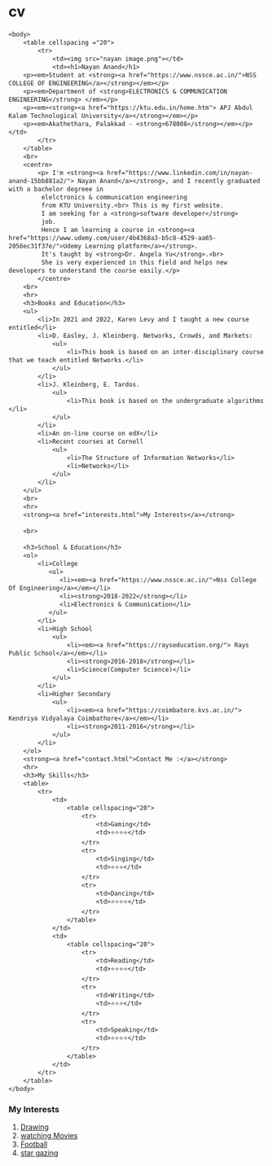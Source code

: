 # cv 
<!DOCTYPE html>
<html lang ="en">
    <head>
        <meta charset="UTF-8">
        <title> Nayan Anand's Homepage🧠 </title>
    </head>

    <body>
        <table cellspacing ="20">
            <tr>
                <td><img src="nayan image.png"></td>
                <td><h1>Nayan Anand</h1>
        <p><em>Student at <strong><a href="https://www.nssce.ac.in/">NSS COLLEGE OF ENGINEERING</a></strong></em></p>
        <p><em>Department of <strong>ELECTRONICS & COMMUNICATION ENGINEERING</strong> </em></p>
        <p><em><strong><a href="https://ktu.edu.in/home.htm"> APJ Abdul Kalam Technological University</a></strong></em></p>
        <p><em>Akathethara, Palakkad - <strong>678008</strong></em></p></td>
            </tr>
        </table>
        <br>   
        <centre>
            <p> I'm <strong><a href="https://www.linkedin.com/in/nayan-anand-15bb881a2/"> Nayan Anand</a></strong>, and I recently graduated with a bachelor degreee in 
             elelctronics & communication engineering
             from KTU University.<br> This is my first website. 
             I am seeking for a <strong>software developer</strong> 
             job.
             Hence I am learning a course in <strong><a href="https://www.udemy.com/user/4b4368a3-b5c8-4529-aa65-2056ec31f37e/">Udemy Learning platform</a></strong>. 
             It's taught by <strong>Dr. Angela Yu</strong>.<br> 
             She is very experienced in this field and helps new developers to understand the course easily.</p>
            </centre>
        <br>
        <hr>
        <h3>Books and Education</h3>     
        <ul>
            <li>In 2021 and 2022, Karen Levy and I taught a new course entitled</li>
            <li>D. Easley, J. Kleinberg. Networks, Crowds, and Markets:
                <ul>
                    <li>This book is based on an inter-disciplinary course that we teach entitled Networks.</li>
                </ul>
            </li>
            <li>J. Kleinberg, E. Tardos. 
                <ul>
                    <li>This book is based on the undergraduate algorithms </li>
                </ul>
            </li>
            <li>An on-line course on edX</li>
            <li>Recent courses at Cornell
                <ul>
                    <li>The Structure of Information Networks</li>
                    <li>Networks</li>
                </ul>
            </li>
        </ul>
        <br>
        <hr>
        <strong><a href="interests.html">My Interests</a></strong>
        
        <br>
    
        <h3>School & Education</h3>
        <ol>
            <li>College
               <ul>
                  <li><em><a href="https://www.nssce.ac.in/">Nss College Of Engineering</a></em></li>
                  <li><strong>2018-2022</strong></li>
                  <li>Electronics & Communication</li>
               </ul>
            </li>
            <li>High School
                <ul>
                    <li><em><a href="https://rayseducation.org/"> Rays Public School</a></em></li>
                    <li><strong>2016-2018</strong></li>
                    <li>Science(Computer Science)</li>
                </ul>
            </li>
            <li>Higher Secondary
                <ul>
                    <li><em><a href="https://coimbatore.kvs.ac.in/"> Kendriya Vidyalaya Coimbathore</a></em></li>
                    <li><strong>2011-2016</strong></li>
                </ul>
            </li>
        </ol>
        <strong><a href="contact.html">Contact Me :</a></strong>
        <hr>
        <h3>My Skills</h3>
        <table>
            <tr>
                <td>
                    <table cellspacing="20">
                        <tr>
                            <td>Gaming</td>
                            <td>⭐⭐⭐⭐</td>
                        </tr>
                        <tr>
                            <td>Singing</td>
                            <td>⭐⭐⭐</td>
                        </tr>
                        <tr>
                            <td>Dancing</td>
                            <td>⭐⭐⭐⭐</td>
                        </tr>
                    </table>
                </td>
                <td>
                    <table cellspacing="20">
                        <tr>
                            <td>Reading</td>
                            <td>⭐⭐⭐⭐</td>
                        </tr>
                        <tr>
                            <td>Writing</td>
                            <td>⭐⭐⭐</td>
                        </tr>
                        <tr>
                            <td>Speaking</td>
                            <td>⭐⭐⭐⭐</td>
                        </tr>
                    </table>
                </td>
            </tr>
        </table>
    </body>
</html>
<!DOCTYPE html>
<html lang="en">
<head>
    <meta charset="UTF-8">
    <title>Nayan Anand's Homepage🧠</title>
</head>
<body>
    <h3>My Interests</h3>
        <ol>
            <li><a href="https://www.instagram.com/p/CZlJWC9hrp0/"> Drawing</a></li>
            <li><a href="https://www.youtube.com/watch?v=3UQmMVgswsc"> watching Movies</a></li>
            <li><a href="https://www.epicsports.me/"> Football</a></li>
            <li><a href="https://www.youtube.com/watch?v=5qPoRCo_AZQ">star gazing</a> </li>
        </ol>
</body>
</html>
